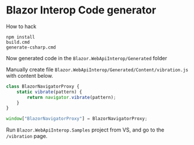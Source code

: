 Blazor Interop Code generator
===============================

How to hack

    npm install
    build.cmd
    generate-csharp.cmd

Now generated code in the `Blazor.WebApiInterop/Generated` folder


Manually create file `Blazor.WebApiInterop/Generated/Content/vibration.js` with content below.

```js
class BlazorNavigatorProxy {
    static vibrate(pattern) {
        return navigator.vibrate(pattern);
    }
}

window["BlazorNavigatorProxy"] = BlazorNavigatorProxy;
```

Run `Blazor.WebApiInterop.Samples` project from VS, and go to the `/vibration` page.